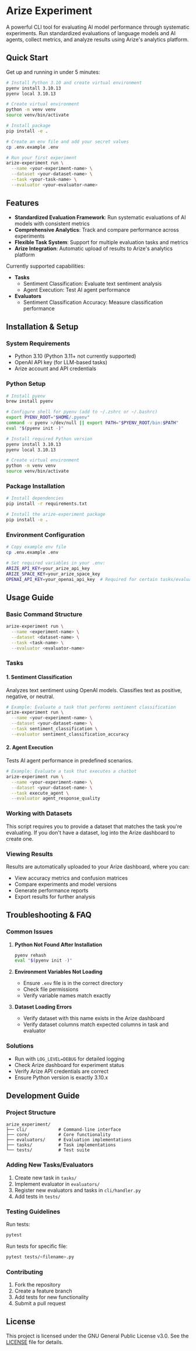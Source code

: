 # Arize Experiment

A powerful CLI tool for evaluating AI model performance through systematic experiments. Run standardized evaluations of language models and AI agents, collect metrics, and analyze results using Arize's analytics platform.

## Quick Start

Get up and running in under 5 minutes:

```bash
# Install Python 3.10 and create virtual environment
pyenv install 3.10.13
pyenv local 3.10.13

# Create virtual environment
python -m venv venv
source venv/bin/activate

# Install package
pip install -e .

# Create an env file and add your secret values
cp .env.example .env

# Run your first experiment
arize-experiment run \
  --name <your-experiment-name> \
  --dataset <your-dataset-name> \
  --task <your-task-name> \
  --evaluator <your-evaluator-name>
```

## Features

- **Standardized Evaluation Framework**: Run systematic evaluations of AI models with consistent metrics
- **Comprehensive Analytics**: Track and compare performance across experiments
- **Flexible Task System**: Support for multiple evaluation tasks and metrics
- **Arize Integration**: Automatic upload of results to Arize's analytics platform

Currently supported capabilities:

- **Tasks**
  - Sentiment Classification: Evaluate text sentiment analysis
  - Agent Execution: Test AI agent performance
- **Evaluators**
  - Sentiment Classification Accuracy: Measure classification performance

## Installation & Setup

### System Requirements

- Python 3.10 (Python 3.11+ not currently supported)
- OpenAI API key (for LLM-based tasks)
- Arize account and API credentials

### Python Setup

```bash
# Install pyenv
brew install pyenv

# Configure shell for pyenv (add to ~/.zshrc or ~/.bashrc)
export PYENV_ROOT="$HOME/.pyenv"
command -v pyenv >/dev/null || export PATH="$PYENV_ROOT/bin:$PATH"
eval "$(pyenv init -)"

# Install required Python version
pyenv install 3.10.13
pyenv local 3.10.13

# Create virtual environment
python -m venv venv
source venv/bin/activate
```

### Package Installation

```bash
# Install dependencies
pip install -r requirements.txt

# Install the arize-experiment package
pip install -e .
```

### Environment Configuration

```bash
# Copy example env file
cp .env.example .env

# Set required variables in your .env:
ARIZE_API_KEY=your_arize_api_key
ARIZE_SPACE_KEY=your_arize_space_key
OPENAI_API_KEY=your_openai_api_key  # Required for certain tasks/evaluators
```

## Usage Guide

### Basic Command Structure

```bash
arize-experiment run \
  --name <experiment-name> \
  --dataset <dataset-name> \
  --task <task-name> \
  --evaluator <evaluator-name>
```

### Tasks

#### 1. Sentiment Classification

Analyzes text sentiment using OpenAI models. Classifies text as positive, negative, or neutral.

```bash
# Example: Evaluate a task that performs sentiment classification
arize-experiment run \
  --name <your-experiment-name> \
  --dataset <your-dataset-name> \
  --task sentiment_classification \
  --evaluator sentiment_classification_accuracy
```

#### 2. Agent Execution

Tests AI agent performance in predefined scenarios.

```bash
# Example: Evaluate a task that executes a chatbot
arize-experiment run \
  --name <your-experiment-name> \
  --dataset <your-dataset-name> \
  --task execute_agent \
  --evaluator agent_response_quality
```

### Working with Datasets

This script requires you to provide a dataset that matches the task you're evaluating. If you don't have a dataset, log into the Arize dashboard to create one.

### Viewing Results

Results are automatically uploaded to your Arize dashboard, where you can:

- View accuracy metrics and confusion matrices
- Compare experiments and model versions
- Generate performance reports
- Export results for further analysis

## Troubleshooting & FAQ

### Common Issues

1. **Python Not Found After Installation**

   ```bash
   pyenv rehash
   eval "$(pyenv init -)"
   ```

2. **Environment Variables Not Loading**

   - Ensure `.env` file is in the correct directory
   - Check file permissions
   - Verify variable names match exactly

3. **Dataset Loading Errors**

   - Verify dataset with this name exists in the Arize dashboard
   - Verify dataset columns match expected columns in task and evaluator

### Solutions

- Run with `LOG_LEVEL=DEBUG` for detailed logging
- Check Arize dashboard for experiment status
- Verify Arize API credentials are correct
- Ensure Python version is exactly 3.10.x

## Development Guide

### Project Structure

```
arize_experiment/
├── cli/            # Command-line interface
├── core/           # Core functionality
├── evaluators/     # Evaluation implementations
├── tasks/          # Task implementations
└── tests/          # Test suite
```

### Adding New Tasks/Evaluators

1. Create new task in `tasks/`
2. Implement evaluator in `evaluators/`
3. Register new evaluators and tasks in `cli/handler.py`
4. Add tests in `tests/`

### Testing Guidelines

Run tests:

```bash
pytest
```

Run tests for specific file:

```bash
pytest tests/<filename>.py
```

### Contributing

1. Fork the repository
2. Create a feature branch
3. Add tests for new functionality
4. Submit a pull request

## License

This project is licensed under the GNU General Public License v3.0. See the [LICENSE](LICENSE) file for details.
